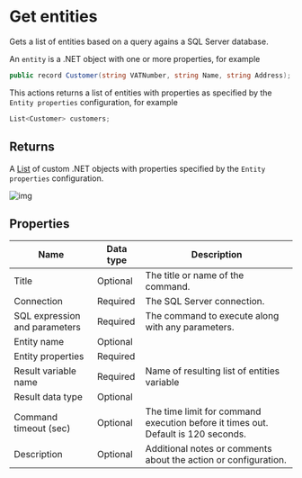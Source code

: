 # Get entities

Gets a list of entities based on a query agains a SQL Server database.

An `entity` is a .NET object with one or more properties, for example

```csharp
public record Customer(string VATNumber, string Name, string Address);
```

This actions returns a list of entities with properties as specified by the `Entity properties` configuration, for example

```csharp
List<Customer> customers;
```

## Returns

A [List](https://learn.microsoft.com/en-us/dotnet/api/system.collections.generic.list-1) of custom .NET objects with properties specified by the `Entity properties` configuration.


![img](https://profitbasedocs.blob.core.windows.net/flowimages/get-entities.png)



## Properties

| Name         | Data type       | Description                                       |
|--------------|-----------------|---------------------------------------------------|
| Title           |  Optional | The title or name of the command.      |
| Connection         | Required   | The SQL Server connection. |
| SQL expression and parameters   | Required      | The command to execute along with any parameters.   |
| Entity name | Optional  |   |
| Entity properties | Required  |   |
| Result variable name | Required  | Name of resulting list of entities variable  |
| Result data type | Optional  |   |
| Command timeout (sec) | Optional | The time limit for command execution before it times out. Default is 120 seconds.|
| Description   | Optional | Additional notes or comments about the action or configuration. |
